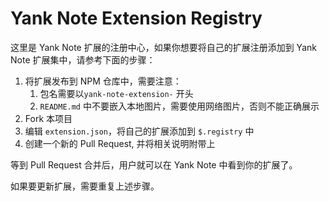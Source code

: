 # Yank Note Extension Registry

这里是 Yank Note 扩展的注册中心，如果你想要将自己的扩展注册添加到 Yank Note 扩展集中，请参考下面的步骤：

1. 将扩展发布到 NPM 仓库中，需要注意：
    1. 包名需要以`yank-note-extension-` 开头
    2. `README.md` 中不要嵌入本地图片，需要使用网络图片，否则不能正确展示
2. Fork 本项目
3. 编辑 `extension.json`，将自己的扩展添加到 `$.registry` 中
4. 创建一个新的 Pull Request, 并将相关说明附带上

等到 Pull Request 合并后，用户就可以在 Yank Note 中看到你的扩展了。

如果要更新扩展，需要重复上述步骤。
